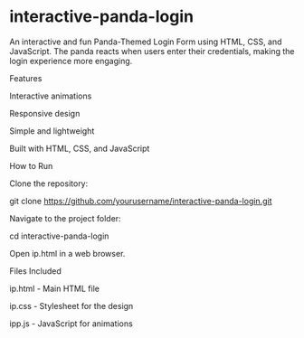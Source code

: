 # interactive-panda-login
An interactive and fun Panda-Themed Login Form using HTML, CSS, and JavaScript. The panda reacts when users enter their credentials, making the login experience more engaging.

Features

Interactive animations

Responsive design

Simple and lightweight

Built with HTML, CSS, and JavaScript

How to Run

Clone the repository:

git clone https://github.com/yourusername/interactive-panda-login.git

Navigate to the project folder:

cd interactive-panda-login

Open ip.html in a web browser.

Files Included

ip.html - Main HTML file

ip.css - Stylesheet for the design

ipp.js - JavaScript for animations


